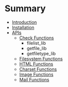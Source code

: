 # Summary

* [Introduction](README.md)
* [Installation](installation.md)
* [APIs](apis.md)
   * [Check Functions](check_functions.md)
       * filelist_lib
       * getfile_lib
       * getfiletype_lib
   * [Filesystem Functions](filesystem_functions.md)
   * [HTML Functions](html_functions.md)
   * [Charset Functions](charset_functions.md)
   * [Image Functions](image_functions.md)
   * [Mail Functions](mail_functions.md)

